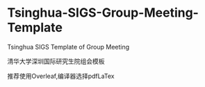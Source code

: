 # Tsinghua-SIGS-Group-Meeting-Template
Tsinghua SIGS Template of Group Meeting

清华大学深圳国际研究生院组会模板

推荐使用Overleaf,编译器选择pdfLaTex
